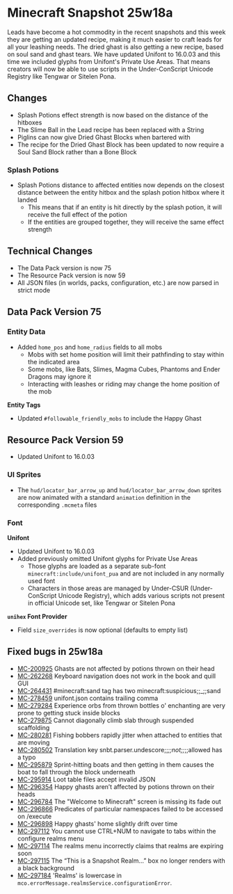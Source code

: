 # Minecraft Snapshot 25w18a

Leads have become a hot commodity in the recent snapshots and this week they are getting an updated recipe, making it much easier to craft leads for all your leashing needs. The dried ghast is also getting a new recipe, based on soul sand and ghast tears. We have updated Unifont to 16.0.03 and this time we included glyphs from Unifont's Private Use Areas. That means creators will now be able to use scripts in the Under-ConScript Unicode Registry like Tengwar or Sitelen Pona.

## Changes

-   Splash Potions effect strength is now based on the distance of the hitboxes
-   The Slime Ball in the Lead recipe has been replaced with a String
-   Piglins can now give Dried Ghast Blocks when bartered with
-   The recipe for the Dried Ghast Block has been updated to now require a Soul Sand Block rather than a Bone Block

### Splash Potions

-   Splash Potions distance to affected entities now depends on the closest distance between the entity hitbox and the splash potion hitbox where it landed
    -   This means that if an entity is hit directly by the splash potion, it will receive the full effect of the potion
    -   If the entities are grouped together, they will receive the same effect strength

## Technical Changes

-   The Data Pack version is now 75
-   The Resource Pack version is now 59
-   All JSON files (in worlds, packs, configuration, etc.) are now parsed in strict mode

## Data Pack Version 75

### Entity Data

-   Added `home_pos` and `home_radius` fields to all mobs
    -   Mobs with set home position will limit their pathfinding to stay within the indicated area
    -   Some mobs, like Bats, Slimes, Magma Cubes, Phantoms and Ender Dragons may ignore it
    -   Interacting with leashes or riding may change the home position of the mob

**Entity Tags**

-   Updated `#followable_friendly_mobs` to include the Happy Ghast

## Resource Pack Version 59

-   Updated Unifont to 16.0.03

### UI Sprites

-   The `hud/locator_bar_arrow_up` and `hud/locator_bar_arrow_down` sprites are now animated with a standard `animation` definition in the corresponding `.mcmeta` files

### Font

**Unifont**

-   Updated Unifont to 16.0.03
-   Added previously omitted Unifont glyphs for Private Use Areas
    -   Those glyphs are loaded as a separate sub-font `minecraft:include/unifont_pua` and are not included in any normally used font
    -   Characters in those areas are managed by Under-CSUR (Under-ConScript Unicode Registry), which adds various scripts not present in official Unicode set, like Tengwar or Sitelen Pona

**`unihex` Font Provider**

-   Field `size_overrides` is now optional (defaults to empty list)

## Fixed bugs in 25w18a

-   [MC-200925](https://bugs.mojang.com/browse/MC-200925) Ghasts are not affected by potions thrown on their head
-   [MC-262268](https://bugs.mojang.com/browse/MC-262268) Keyboard navigation does not work in the book and quill GUI
-   [MC-264431](https://bugs.mojang.com/browse/MC-264431) #minecraft:sand tag has two minecraft:suspicious;;_;;sand
-   [MC-278459](https://bugs.mojang.com/browse/MC-278459) unifont.json contains trailing comma
-   [MC-279284](https://bugs.mojang.com/browse/MC-279284) Experience orbs from thrown bottles o' enchanting are very prone to getting stuck inside blocks
-   [MC-279875](https://bugs.mojang.com/browse/MC-279875) Cannot diagonally climb slab through suspended scaffolding
-   [MC-280281](https://bugs.mojang.com/browse/MC-280281) Fishing bobbers rapidly jitter when attached to entities that are moving
-   [MC-280502](https://bugs.mojang.com/browse/MC-280502) Translation key snbt.parser.undescore;;_;;not;;_;;allowed has a typo
-   [MC-295879](https://bugs.mojang.com/browse/MC-295879) Sprint-hitting boats and then getting in them causes the boat to fall through the block underneath
-   [MC-295914](https://bugs.mojang.com/browse/MC-295914) Loot table files accept invalid JSON
-   [MC-296354](https://bugs.mojang.com/browse/MC-296354) Happy ghasts aren’t affected by potions thrown on their heads
-   [MC-296784](https://bugs.mojang.com/browse/MC-296784) The "Welcome to Minecraft" screen is missing its fade out
-   [MC-296866](https://bugs.mojang.com/browse/MC-296866) Predicates of particular namespaces failed to be accessed on /execute
-   [MC-296898](https://bugs.mojang.com/browse/MC-296898) Happy ghasts' home slightly drift over time
-   [MC-297112](https://bugs.mojang.com/browse/MC-297112) You cannot use CTRL+NUM to navigate to tabs within the configure realms menu
-   [MC-297114](https://bugs.mojang.com/browse/MC-297114) The realms menu incorrectly claims that realms are expiring soon
-   [MC-297115](https://bugs.mojang.com/browse/MC-297115) The “This is a Snapshot Realm…” box no longer renders with a black background
-   [MC-297184](https://bugs.mojang.com/browse/MC-297184) 'Realms' is lowercase in `mco.errorMessage.realmsService.configurationError`.
